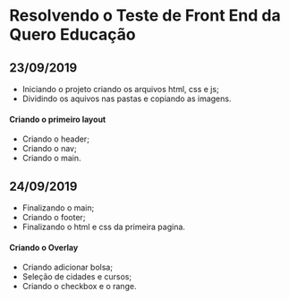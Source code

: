 # Resolvendo o Teste de Front End da Quero Educação


## 23/09/2019

* Iniciando o projeto criando os arquivos html, css e js;
* Dividindo os aquivos nas pastas e copiando as imagens.

#### Criando o primeiro layout

* Criando o header;
* Criando o nav;
* Criando o main.


## 24/09/2019

* Finalizando o main;
* Criando o footer;
* Finalizando o html e css da primeira pagina.

#### Criando o Overlay 

* Criando adicionar bolsa;
* Seleção de cidades e cursos;
* Criando o checkbox e o range.
